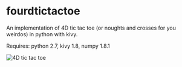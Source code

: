 fourdtictactoe
==============

An implementation of 4D tic tac toe (or noughts and crosses for you weirdos) in python with kivy.

Requires: python 2.7, kivy 1.8, numpy 1.8.1

![4D tic tac toe](http://i.imgur.com/eHBCzKi.png)